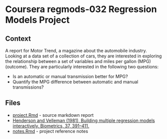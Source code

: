 # Coursera regmods-032 Regression Models Project

## Context

A report for Motor Trend, a magazine about the automobile industry. Looking at a
data set of a collection of cars, they are interested in exploring the
relationship between a set of variables and miles per gallon (MPG) (outcome).
They are particularly interested in the following two questions:

* Is an automatic or manual transmission better for MPG?
* Quantify the MPG difference between automatic and manual transmissions?

## Files

* [project.Rmd](project.Rmd) - source markdown report
* [Henderson and Velleman (1981), Building multiple regression models interactively. Biometrics, 37, 391–411.](mtcars-henderson.pdf)
* [notes.Rmd](notes.Rmd) - project reference notes 
